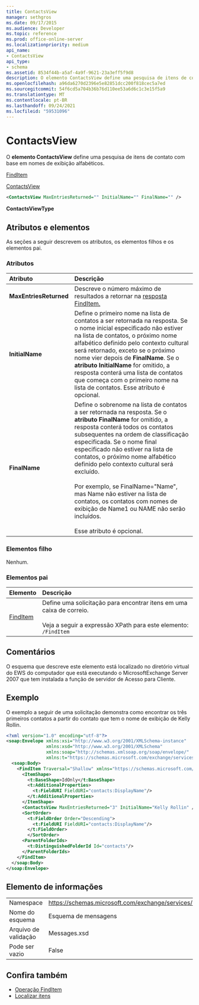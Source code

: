 ```yaml
---
title: ContactsView
manager: sethgros
ms.date: 09/17/2015
ms.audience: Developer
ms.topic: reference
ms.prod: office-online-server
ms.localizationpriority: medium
api_name:
- ContactsView
api_type:
- schema
ms.assetid: 8534f44b-a5af-4a9f-9621-23a3eff5f9d8
description: O elemento ContactsView define uma pesquisa de itens de contato com base em nomes de exibição alfabéticos.
ms.openlocfilehash: a96da6270d2396e5e82851dcc200f818cec5a7ed
ms.sourcegitcommit: 54f6cd5a704b36b76d110ee53a6d6c1c3e15f5a9
ms.translationtype: MT
ms.contentlocale: pt-BR
ms.lasthandoff: 09/24/2021
ms.locfileid: "59531096"
---
```

# <a name="contactsview"></a>ContactsView

O **elemento ContactsView** define uma pesquisa de itens de contato com base em nomes de exibição alfabéticos. 
  
[FindItem](finditem.md)
  
[ContactsView](contactsview.md)
  
```xml
<ContactsView MaxEntriesReturned="" InitialName="" FinalName="" />
```

**ContactsViewType**

## <a name="attributes-and-elements"></a>Atributos e elementos

As seções a seguir descrevem os atributos, os elementos filhos e os elementos pai.
  
### <a name="attributes"></a>Atributos

|**Atributo**|**Descrição**|
|:-----|:-----|
|**MaxEntriesReturned** <br/> |Descreve o número máximo de resultados a retornar na [resposta FindItem.](finditem.md)  <br/> |
|**InitialName** <br/> |Define o primeiro nome na lista de contatos a ser retornada na resposta. Se o nome inicial especificado não estiver na lista de contatos, o próximo nome alfabético definido pelo contexto cultural será retornado, exceto se o próximo nome vier depois de **FinalName**. Se o **atributo InitialName** for omitido, a resposta conterá uma lista de contatos que começa com o primeiro nome na lista de contatos. Esse atributo é opcional.  <br/> |
|**FinalName** <br/> |Define o sobrenome na lista de contatos a ser retornada na resposta. Se o **atributo FinalName** for omitido, a resposta conterá todos os contatos subsequentes na ordem de classificação especificada. Se o nome final especificado não estiver na lista de contatos, o próximo nome alfabético definido pelo contexto cultural será excluído.  <br/><br/>Por exemplo, se FinalName="Name", mas Name não estiver na lista de contatos, os contatos com nomes de exibição de Name1 ou NAME não serão incluídos.  <br/><br/>Esse atributo é opcional.  <br/> |
   
### <a name="child-elements"></a>Elementos filho

Nenhum.
  
### <a name="parent-elements"></a>Elementos pai

|**Elemento**|**Descrição**|
|:-----|:-----|
|[FindItem](finditem.md) <br/> |Define uma solicitação para encontrar itens em uma caixa de correio.<br/><br/> Veja a seguir a expressão XPath para este elemento:  <br/>  `/FindItem` <br/> |
   
## <a name="remarks"></a>Comentários

O esquema que descreve este elemento está localizado no diretório virtual do EWS do computador que está executando o MicrosoftExchange Server 2007 que tem instalada a função de servidor de Acesso para Cliente.
  
## <a name="example"></a>Exemplo

O exemplo a seguir de uma solicitação demonstra como encontrar os três primeiros contatos a partir do contato que tem o nome de exibição de Kelly Rollin.
  
```xml
<?xml version="1.0" encoding="utf-8"?>
<soap:Envelope xmlns:xsi="http://www.w3.org/2001/XMLSchema-instance"
               xmlns:xsd="http://www.w3.org/2001/XMLSchema"
               xmlns:soap="http://schemas.xmlsoap.org/soap/envelope/"
               xmlns:t="https://schemas.microsoft.com/exchange/services/2006/types">
  <soap:Body>
    <FindItem Traversal="Shallow" xmlns="https://schemas.microsoft.com/exchange/services/2006/messages">
      <ItemShape>
        <t:BaseShape>IdOnly</t:BaseShape>
        <t:AdditionalProperties>
          <t:FieldURI FieldURI="contacts:DisplayName"/>
        </t:AdditionalProperties>
      </ItemShape>
      <ContactsView MaxEntriesReturned="3" InitialName="Kelly Rollin" />
      <SortOrder>
        <t:FieldOrder Order="Descending">
          <t:FieldURI FieldURI="contacts:DisplayName"/>
        </t:FieldOrder>
        </SortOrder>
      <ParentFolderIds>
        <t:DistinguishedFolderId Id="contacts"/>
      </ParentFolderIds>
    </FindItem>
  </soap:Body>
</soap:Envelope>
```

## <a name="element-information"></a>Elemento de informações

|||
|:-----|:-----|
|Namespace  <br/> |https://schemas.microsoft.com/exchange/services/2006/messages  <br/> |
|Nome do esquema  <br/> |Esquema de mensagens  <br/> |
|Arquivo de validação  <br/> |Messages.xsd  <br/> |
|Pode ser vazio  <br/> |False  <br/> |
   
## <a name="see-also"></a>Confira também

- [Operação FindItem](finditem-operation.md)
- [Localizar itens](https://msdn.microsoft.com/library/63af1f9c-464b-4fca-9ae3-3d60f24ca93c%28Office.15%29.aspx)

